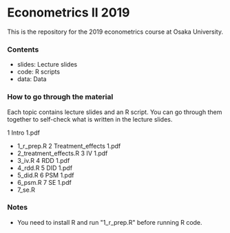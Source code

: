 # Econometrics II 2019

This is the repository for the 2019 econometrics course at Osaka University.

### Contents

- slides: Lecture slides
- code: R scripts
- data: Data

### How to go through the material

Each topic contains lecture slides and an R script. You can go through them together to self-check what is written in the lecture slides.

1 Intro 1.pdf
  - 1_r_prep.R
2 Treatment_effects 1.pdf
  - 2_treatment_effects.R
3 IV 1.pdf
  - 3_iv.R
4 RDD 1.pdf
  - 4_rdd.R
5 DID 1.pdf
  - 5_did.R
6 PSM 1.pdf
  - 6_psm.R
7 SE 1.pdf
  - 7_se.R
    
### Notes

- You need to install R and run "1_r_prep.R" before running R code.
